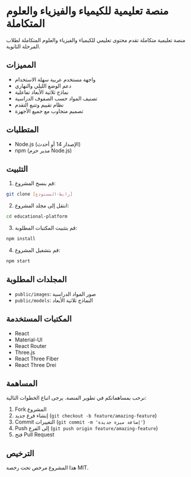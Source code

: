 # منصة تعليمية للكيمياء والفيزياء والعلوم المتكاملة

منصة تعليمية متكاملة تقدم محتوى تعليمي للكيمياء والفيزياء والعلوم المتكاملة لطلاب المرحلة الثانوية.

## المميزات

- واجهة مستخدم عربية سهلة الاستخدام
- دعم الوضع الليلي والنهاري
- نماذج ثلاثية الأبعاد تفاعلية
- تصنيف المواد حسب الصفوف الدراسية
- نظام تقييم وتتبع التقدم
- تصميم متجاوب مع جميع الأجهزة

## المتطلبات

- Node.js (الإصدار 14 أو أحدث)
- npm (مدير حزم Node.js)

## التثبيت

1. قم بنسخ المشروع:
```bash
git clone [رابط-المستودع]
```

2. انتقل إلى مجلد المشروع:
```bash
cd educational-platform
```

3. قم بتثبيت المكتبات المطلوبة:
```bash
npm install
```

4. قم بتشغيل المشروع:
```bash
npm start
```

## المجلدات المطلوبة

- `public/images`: صور المواد الدراسية
- `public/models`: النماذج ثلاثية الأبعاد

## المكتبات المستخدمة

- React
- Material-UI
- React Router
- Three.js
- React Three Fiber
- React Three Drei

## المساهمة

نرحب بمساهماتكم في تطوير المنصة. يرجى اتباع الخطوات التالية:

1. Fork المشروع
2. إنشاء فرع جديد (`git checkout -b feature/amazing-feature`)
3. Commit التغييرات (`git commit -m 'إضافة ميزة جديدة'`)
4. Push إلى الفرع (`git push origin feature/amazing-feature`)
5. فتح Pull Request

## الترخيص

هذا المشروع مرخص تحت رخصة MIT. 